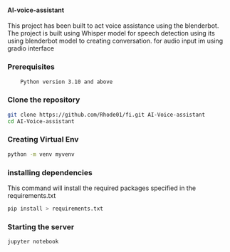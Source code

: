 #### AI-voice-assistant
This project has been built to act voice assistance using the blenderbot.
The project is built using Whisper model for speech detection using its using blenderbot model to creating conversation.
for audio input im using gradio interface
### Prerequisites
```bash
    Python version 3.10 and above
```
### Clone the repository
```bash
git clone https://github.com/Rhode01/fi.git AI-Voice-assistant
cd AI-Voice-assistant
```
### Creating Virtual Env
```bash
python -m venv myvenv
```
### installing dependencies
This command will install the required packages specified in the requirements.txt
```bash
pip install > requirements.txt
```
### Starting the server

```bash
jupyter notebook
```




